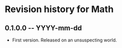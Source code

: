 # Revision history for Math

## 0.1.0.0 -- YYYY-mm-dd

* First version. Released on an unsuspecting world.
